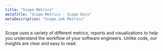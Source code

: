 ```yaml
---
title: "Scope Metrics"
metaTitle: "Scope Metrics - Scope Docs"
metaDescription: "Scope.ink Metrics"
--- 
```


Scope uses a variety of different metrics, reports and visualizations to help you understand the workflow of your software engineers. Unlike code, our insights are clear and easy to read. 